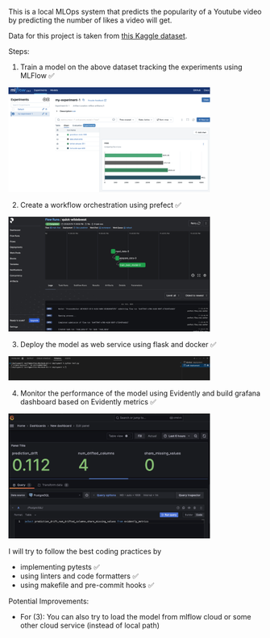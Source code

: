This is a local MLOps system that predicts the popularity of a Youtube video by predicting the number of likes a video will get.

Data for this project is taken from [this Kaggle dataset](https://www.kaggle.com/datasets/thedevastator/youtube-video-and-channel-analysis).

Steps:
1. Train a model on the above dataset tracking the experiments using MLFlow ✅

<img src="/images/mlflow runs compare.png" width=400>

2. Create a workflow orchestration using prefect ✅

<img src="/images/prefect workflow.png" width=400>

3. Deploy the model as web service using flask and docker ✅

<img src="/images/deployment.png" width=400>

4. Monitor the performance of the model using Evidently and build grafana dashboard based on Evidently metrics ✅

<img src="/images/grafana.png" width=400>

I will try to follow the best coding practices by
- implementing pytests ✅
- using linters and code formatters ✅
- using makefile and pre-commit hooks ✅


Potential Improvements:

 - For (3): You can also try to load the model from mlflow cloud or some other cloud service (instead of local path)

